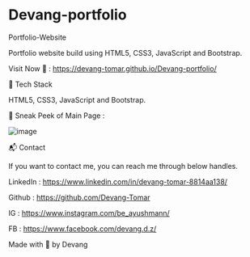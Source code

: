 # Devang-portfolio
Portfolio-Website

Portfolio website build using HTML5, CSS3, JavaScript and Bootstrap.

Visit Now 🚀 : https://devang-tomar.github.io/Devang-portfolio/


📌 Tech Stack

HTML5, CSS3, JavaScript and Bootstrap.


📌 Sneak Peek of Main Page :


![image](https://user-images.githubusercontent.com/32426600/125337944-3c725b80-e36d-11eb-86ee-7796021f3461.png)


📬 Contact

If you want to contact me, you can reach me through below handles.

LinkedIn : https://www.linkedin.com/in/devang-tomar-8814aa138/

Github : https://github.com/Devang-Tomar

IG : https://www.instagram.com/be_ayushmann/

FB : https://www.facebook.com/devang.d.z/

Made with 💖 by Devang
